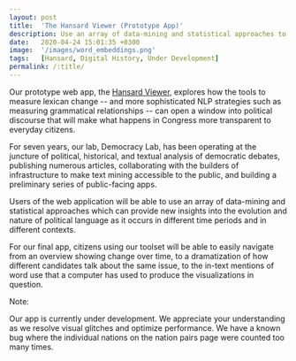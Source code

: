 ```yaml
---
layout: post
title:  'The Hansard Viewer (Prototype App)'
description: Use an array of data-mining and statistical approaches to gain new insights into the evolution and nature of political language as it occurs in different time periods and in different contexts.  
date:   2020-04-24 15:01:35 +0300
image:  '/images/word_embeddings.png'
tags:   [Hansard, Digital History, Under Development]
permalink: /:title/
---
```

Our prototype web app, the [Hansard Viewer](https://shinyviz.smu.edu/shiny/public/hansard-shiny/), explores how the tools to measure lexican change -- and more sophisticated NLP strategies such as measuring grammatical relationships -- can open a window into political discourse that will make what happens in Congress more transparent to everyday citizens. 

For seven years, our lab, Democracy Lab, has been operating at the juncture of political, historical, and textual analysis of democratic debates, publishing numerous articles, collaborating with the builders of infrastructure to make text mining accessible to the public, and building a preliminary series of public-facing apps. 

Users of the web application will be able to use an array of data-mining and statistical approaches which can provide new insights into the evolution and nature of political language as it occurs in different time periods and in different contexts. 

For our final app, citizens using our toolset will be able to easily navigate from an overview showing change over time, to a dramatization of how different candidates talk about the same issue, to the in-text mentions of word use that a computer has used to produce the visualizations in question.  

Note: 

Our app is currently under development. We appreciate your understanding as we resolve visual glitches and optimize performance. We have a known bug where the individual nations on the nation pairs page were counted too many times. 
